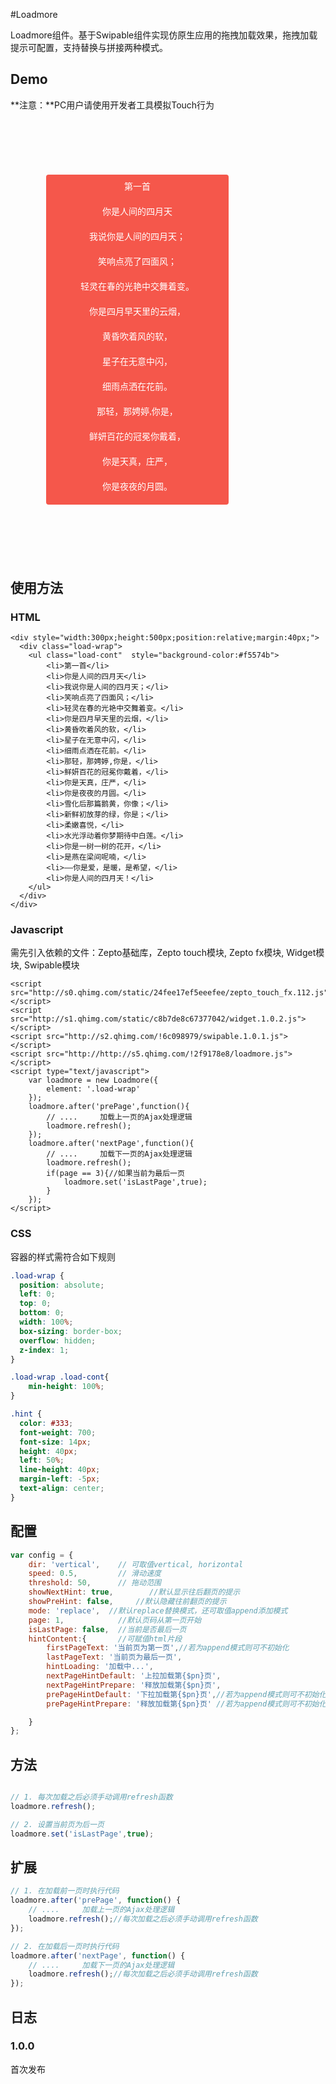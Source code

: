 #Loadmore

Loadmore组件。基于Swipable组件实现仿原生应用的拖拽加载效果，拖拽加载提示可配置，支持替换与拼接两种模式。

## Demo

**注意：**PC用户请使用开发者工具模拟Touch行为

<style type="text/css">
    .wrap{
        width:327px;
        height:667px;
        position:relative;
        margin:40px;
        background:url(../novaui/img/iphone.png) no-repeat 0px 0px;
        background-size: 100% 100%;
    }
    .load-wrap .load-cont{
        padding: 0;
        margin: 0;
    }
    .load-wrap .load-cont li{
        height: 40px;
        line-height: 40px;
        font-family: '微软雅黑';
        text-align: center;
        color: #fff;
        list-style:none;
    }

    .load-wrap {
  position: absolute;
  left: 17px;
  top: 62px;
  bottom: 77px;
  width: 292px;
  box-sizing: border-box;
  overflow: hidden;
  z-index: 1;
  border-radius: 4px;
  -webkit-user-select: none;
}

.load-wrap .load-cont{
    min-height: 100%;
}

.hint {
  color: #333;
  font-weight: 700;
  font-size: 14px;
  height: 40px;
  left: 50%;
  line-height: 40px;
  margin-left: -5px;
  text-align: center;
}
</style>

<div class='wrap'>
    <div class="load-wrap">
        <ul class="load-cont"  style="background-color:#f5574b">
        <li>第一首</li>
        <li>你是人间的四月天</li>
        <li>我说你是人间的四月天；</li>
        <li>笑响点亮了四面风；</li>
        <li>轻灵在春的光艳中交舞着变。</li>
        <li>你是四月早天里的云烟，</li>
        <li>黄昏吹着风的软，</li>
        <li>星子在无意中闪，</li>
        <li>细雨点洒在花前。</li>
        <li>那轻，那娉婷,你是，</li>
        <li>鲜妍百花的冠冕你戴着，</li>
        <li>你是天真，庄严，</li>
        <li>你是夜夜的月圆。</li>
        <li>雪化后那篇鹅黄，你像；</li>
        <li>新鲜初放芽的绿，你是；</li>
        <li>柔嫩喜悦，</li>
        <li>水光浮动着你梦期待中白莲。</li>
        <li>你是一树一树的花开，</li>
        <li>是燕在梁间呢喃，</li>
        <li>——你是爱，是暖，是希望，</li>
        <li>你是人间的四月天！</li>
        </ul>
    </div>
</div>

<script type="text/javascript">
    _loader.add('widget', 'http://s1.qhimg.com/static/c8b7de8c67377042/widget.1.0.2.js');
    _loader.add('swipable', 'http://s2.qhimg.com/!6c098979/swipable.1.0.1.js');
    _loader.add('loadmore', 'http://s5.qhimg.com/!2f9178e8/loadmore.js');
    _loader.use('widget, swipable, loadmore', function() {

    $('.load-wrap').on('touchmove',function(e){
        e.preventDefault();
    });
            var page = 0;

            var loadmore = new Loadmore({
element: '.load-wrap'
});
            loadmore.after('prePage',function(){
                page--;
                $('.load-wrap .load-cont').append($("#poem"+page).html());
                loadmore.refresh();
                });
            loadmore.after('nextPage',function(){
                page++
                $('.load-wrap .load-cont').append($("#poem"+page).html());
                loadmore.refresh();
                if(page == 3){
                loadmore.set('isLastPage',true);
                }
                });

    window.loadmore = loadmore;
});
</script>

<script type="text/poem" id="poem0">
    <li>第一首</li>
    <li>你是人间的四月天</li>
    <li>我说你是人间的四月天；</li>
    <li>笑响点亮了四面风；</li>
    <li>轻灵在春的光艳中交舞着变。</li>
    <li>你是四月早天里的云烟，</li>
    <li>黄昏吹着风的软，</li>
    <li>星子在无意中闪，</li>
    <li>细雨点洒在花前。</li>
    <li>那轻，那娉婷,你是，</li>
    <li>鲜妍百花的冠冕你戴着，</li>
    <li>你是天真，庄严，</li>
    <li>你是夜夜的月圆。</li>
    <li>雪化后那篇鹅黄，你像；</li>
    <li>新鲜初放芽的绿，你是；</li>
    <li>柔嫩喜悦，</li>
    <li>水光浮动着你梦期待中白莲。</li>
    <li>你是一树一树的花开，</li>
    <li>是燕在梁间呢喃，</li>
    <li>——你是爱，是暖，是希望，</li>
    <li>你是人间的四月天！</li>
</script>
<script type="text/poem" id="poem1">
    <li>第二首</li>
    <li>国风·周南·关雎</li>
    <li>关关雎鸠，在河之洲。</li>
    <li>窈窕淑女，君子好逑。</li>
    <li>参差荇菜，左右流之。</li>
    <li>窈窕淑女，寤寐求之。</li>
    <li>求之不得，寤寐思服。</li>
    <li>悠哉悠哉，辗转反侧。</li>
    <li>参差荇菜，左右采之。</li>
    <li>窈窕淑女，琴瑟友之。</li>
    <li>参差荇菜，左右芼之。</li>
    <li>窈窕淑女，钟鼓乐之。</li>
    <li></li>
    <li>雎鸠相对鸣唱，双栖在黄河的小岛之上。</li>
    <li>雎鸟相向合鸣，相依相恋，兴起淑女陪君子的联想。</li>
    <li>文静秀丽的姑娘，是我心中所想追求的对象。</li>
</script>
<script type="text/poem" id="poem2">
    <li>第三首</li>
    <li>蒹葭</li>
    <li>蒹葭苍苍，白露为霜。</li>
    <li>所谓伊人，在水一方。</li>
    <li>溯洄从之，道阻且长。</li>
    <li>溯游从之，宛在水中央。</li>
    <li>蒹葭萋萋，白露未晞。</li>
    <li>所谓伊人，在水之湄。</li>
    <li>溯洄从之，道阻且跻。</li>
    <li>溯游从之，宛在水中坻。</li>
    <li>蒹葭采采，白露未已。</li>
    <li>所谓伊人，在水之涘。</li>
    <li>溯洄从之，道阻且右。</li>
    <li>溯游从之，宛在水中沚。</li>
    <li></li>
    <li>《蒹葭》，出自《诗经·国风·秦风》</li>
    <li>《诗经·国风·秦风》蒹葭是一种植物，指芦苇。</li>
    <li>在秦国这个好战乐斗的尚武之邦，</li>
    <li>竟有这等玲珑剔透、缠绵悱恻之作，</li>
    <li>实乃一大奇事。</li>
</script>
<script type="text/poem" id="poem3">
    <li>最后一首</li>
    <li>静夜思</li>
    <li>床前明月光，疑是地上霜。</li>
    <li>举头望明月，低头思故乡。</li>
</script>


## 使用方法

### HTML

```markup
<div style="width:300px;height:500px;position:relative;margin:40px;">
  <div class="load-wrap">
    <ul class="load-cont"  style="background-color:#f5574b">
        <li>第一首</li>
        <li>你是人间的四月天</li>
        <li>我说你是人间的四月天；</li>
        <li>笑响点亮了四面风；</li>
        <li>轻灵在春的光艳中交舞着变。</li>
        <li>你是四月早天里的云烟，</li>
        <li>黄昏吹着风的软，</li>
        <li>星子在无意中闪，</li>
        <li>细雨点洒在花前。</li>
        <li>那轻，那娉婷,你是，</li>
        <li>鲜妍百花的冠冕你戴着，</li>
        <li>你是天真，庄严，</li>
        <li>你是夜夜的月圆。</li>
        <li>雪化后那篇鹅黄，你像；</li>
        <li>新鲜初放芽的绿，你是；</li>
        <li>柔嫩喜悦，</li>
        <li>水光浮动着你梦期待中白莲。</li>
        <li>你是一树一树的花开，</li>
        <li>是燕在梁间呢喃，</li>
        <li>——你是爱，是暖，是希望，</li>
        <li>你是人间的四月天！</li>
    </ul>
  </div>
</div>
```

### Javascript
需先引入依赖的文件：Zepto基础库，Zepto touch模块, Zepto fx模块, Widget模块, Swipable模块
```markup
<script src="http://s0.qhimg.com/static/24fee17ef5eeefee/zepto_touch_fx.112.js"></script>
<script src="http://s1.qhimg.com/static/c8b7de8c67377042/widget.1.0.2.js"></script>
<script src="http://s2.qhimg.com/!6c098979/swipable.1.0.1.js"></script>
<script src="http://http://s5.qhimg.com/!2f9178e8/loadmore.js"></script>
<script type="text/javascript">
    var loadmore = new Loadmore({
        element: '.load-wrap'
    });
    loadmore.after('prePage',function(){
        // ....     加载上一页的Ajax处理逻辑
        loadmore.refresh();
    });
    loadmore.after('nextPage',function(){
        // ....     加载下一页的Ajax处理逻辑
        loadmore.refresh();
        if(page == 3){//如果当前为最后一页
            loadmore.set('isLastPage',true);
        }
    });
</script>
```
### CSS
容器的样式需符合如下规则
```css
.load-wrap {
  position: absolute;
  left: 0;
  top: 0;
  bottom: 0;
  width: 100%;
  box-sizing: border-box;
  overflow: hidden;
  z-index: 1;
}

.load-wrap .load-cont{
    min-height: 100%;
}

.hint {
  color: #333;
  font-weight: 700;
  font-size: 14px;
  height: 40px;
  left: 50%;
  line-height: 40px;
  margin-left: -5px;
  text-align: center;
}
```

## 配置

```javascript
var config = {
    dir: 'vertical',    // 可取值vertical, horizontal
    speed: 0.5,         // 滑动速度 
    threshold: 50,      // 拖动范围
    showNextHint: true,        //默认显示往后翻页的提示
    showPreHint: false,     //默认隐藏往前翻页的提示
    mode: 'replace',  //默认replace替换模式，还可取值append添加模式
    page: 1,            //默认页码从第一页开始
    isLastPage: false,  //当前是否最后一页
    hintContent:{       //可赋值html片段
        firstPageText: '当前页为第一页',//若为append模式则可不初始化
        lastPageText: '当前页为最后一页',
        hintLoading: '加载中...',
        nextPageHintDefault: '上拉加载第{$pn}页',
        nextPageHintPrepare: '释放加载第{$pn}页',
        prePageHintDefault: '下拉加载第{$pn}页',//若为append模式则可不初始化
        prePageHintPrepare: '释放加载第{$pn}页' //若为append模式则可不初始化

    }
};
```


## 方法
```javascript

// 1. 每次加载之后必须手动调用refresh函数
loadmore.refresh();

// 2. 设置当前页为后一页
loadmore.set('isLastPage',true);

```

## 扩展
```javascript
// 1. 在加载前一页时执行代码
loadmore.after('prePage', function() {
    // ....     加载上一页的Ajax处理逻辑
    loadmore.refresh();//每次加载之后必须手动调用refresh函数
});

// 2. 在加载后一页时执行代码
loadmore.after('nextPage', function() {
    // ....     加载下一页的Ajax处理逻辑
    loadmore.refresh();//每次加载之后必须手动调用refresh函数
});

```

## 日志

### 1.0.0
首次发布

